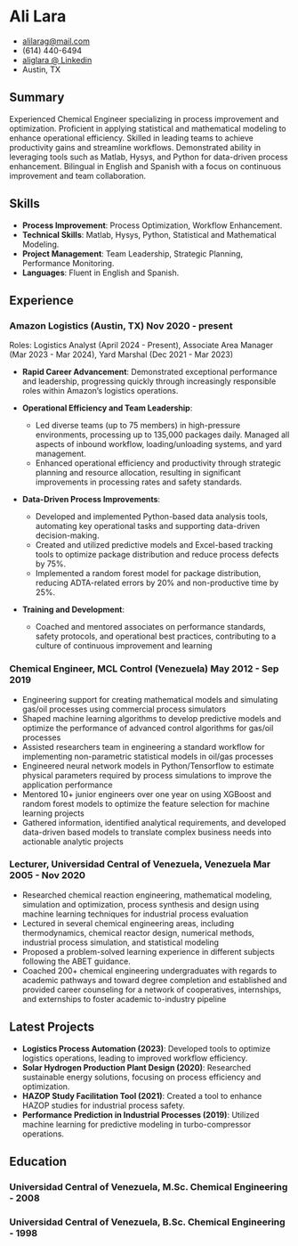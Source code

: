 <!-- The (first) h1 will be used as the <title> of the HTML page -->

# Ali Lara

<!-- The unordered list immediately after the h1 will be formatted on a single
line. It is intended to be used for contact details -->

- <alilarag@mail.com>
- (614) 440-6494
- [aliglara @ Linkedin](https://www.linkedin.com/in/aliglara)
- Austin, TX

## Summary

<!-- The paragraph after the h1 and ul and before the first h2 is optional. It
is intended to be used for a short summary. -->
Experienced Chemical Engineer specializing in process improvement and optimization. Proficient in applying statistical
and mathematical modeling to enhance operational efficiency. Skilled in leading teams to achieve productivity gains and
streamline workflows. Demonstrated ability in leveraging tools such as Matlab, Hysys, and Python for data-driven process
enhancement. Bilingual in English and Spanish with a focus on continuous improvement and team collaboration.

## Skills

- **Process Improvement**: Process Optimization, Workflow Enhancement.
- **Technical Skills**: Matlab, Hysys, Python, Statistical and Mathematical Modeling.
- **Project Management**: Team Leadership, Strategic Planning, Performance Monitoring.
- **Languages**: Fluent in English and Spanish.

## Experience

<!-- You have to wrap the "left" and "right" half of these headings in spans by
hand -->

### <span>Amazon Logistics (Austin, TX)</span> <span>Nov 2020 - present</span>

Roles: Logistics Analyst (April 2024 - Present), Associate Area Manager (Mar 2023 - Mar 2024), Yard Marshal (Dec 2021 -
Mar 2023)

- **Rapid Career Advancement**: Demonstrated exceptional performance and leadership, progressing quickly through
  increasingly responsible roles within Amazon’s logistics operations.

- **Operational Efficiency and Team Leadership**:

    - Led diverse teams (up to 75 members) in high-pressure environments, processing up to 135,000 packages daily.
      Managed all aspects of inbound workflow, loading/unloading systems, and yard management.
    - Enhanced operational efficiency and productivity through strategic planning and resource allocation, resulting in
      significant improvements in processing rates and safety standards.

- **Data-Driven Process Improvements**:

    - Developed and implemented Python-based data analysis tools, automating key operational tasks and supporting
      data-driven decision-making.
    - Created and utilized predictive models and Excel-based tracking tools to optimize package distribution and reduce
      process defects by 75%.
    - Implemented a random forest model for package distribution, reducing ADTA-related errors by 20% and non-productive
      time by 25%.

- **Training and Development**:

    - Coached and mentored associates on performance standards, safety protocols, and operational best practices,
      contributing to a culture of continuous improvement and learning

### <span>Chemical Engineer, MCL Control (Venezuela)</span> <span>May 2012 - Sep 2019</span>

<!-- Global movement of free coding clubs for young people. -->

- Engineering support for creating mathematical models and simulating gas/oil processes using commercial process
  simulators
- Shaped machine learning algorithms to develop predictive models and optimize the performance of advanced control
  algorithms for gas/oil processes
- Assisted researchers team in engineering a standard workflow for implementing non-parametric statistical models in
  oil/gas processes
- Engineered neural network models in Python/Tensorflow to estimate physical parameters required by process simulations
  to improve the application performance
- Mentored 10+ junior engineers over one year on using XGBoost and random forest models to optimize the feature
  selection for machine learning projects
- Gathered information, identified analytical requirements, and developed data-driven based models to translate complex
  business needs into actionable analytic projects

### <span>Lecturer, Universidad Central of Venezuela, Venezuela</span> <span>Mar 2005 - Nov 2020</span>

- Researched chemical reaction engineering, mathematical modeling, simulation and optimization, process synthesis and
  design using machine learning techniques for industrial process evaluation
- Lectured in several chemical engineering areas, including thermodynamics, chemical reactor design, numerical methods,
  industrial process simulation, and statistical modeling
- Proposed a problem-solved learning experience in different subjects following the ABET guidance.
- Coached 200+ chemical engineering undergraduates with regards to academic pathways and toward degree completion and
  established and provided career counseling for a network of cooperatives, internships, and externships to foster
  academic to-industry pipeline

## Latest Projects

- **Logistics Process Automation (2023)**: Developed tools to optimize logistics operations, leading to improved
  workflow efficiency.
- **Solar Hydrogen Production Plant Design (2020)**: Researched sustainable energy solutions, focusing on process
  efficiency and optimization.
- **HAZOP Study Facilitation Tool (2021)**: Created a tool to enhance HAZOP studies for industrial process safety.
- **Performance Prediction in Industrial Processes (2019)**: Utilized machine learning for predictive modeling in
  turbo-compressor operations.

## Education

### <span>Universidad Central of Venezuela, M.Sc. Chemical Engineering - 2008</span>

### <span>Universidad Central of Venezuela, B.Sc. Chemical Engineering - 1998</span>
